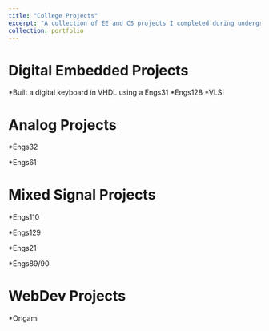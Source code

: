 ```yaml
---
title: "College Projects"
excerpt: "A collection of EE and CS projects I completed during undergrad and grad school<br/><img src='/images/DartmouthLogo.png'> <img src='/images/UMDLogo.png'>"
collection: portfolio
---
```


Digital Embedded Projects
=====
*Built a digital keyboard in VHDL using a Engs31
*Engs128
*VLSI

Analog Projects
=====
*Engs32

*Engs61

Mixed Signal Projects
=====
*Engs110

*Engs129

*Engs21

*Engs89/90


WebDev Projects
=====
*Origami





